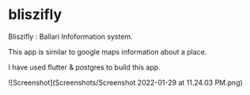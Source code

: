 # bliszifly

Bliszifly : Ballari Infoformation system.

This app is similar to google maps information about a place.

I have used flutter & postgres to build this app.

![Screenshot](Screenshots/Screenshot 2022-01-29 at 11.24.03 PM.png)
